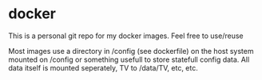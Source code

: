 docker
======
This is a personal git repo for my docker images. Feel free to use/reuse

Most images use a directory in /config (see dockerfile) on the host system mounted on /config or something usefull to store statefull config data. All data itself is mounted seperately, TV to /data/TV, etc, etc. 

